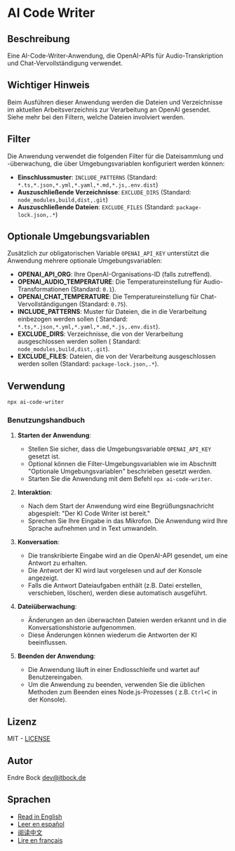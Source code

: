 # AI Code Writer

## Beschreibung

Eine AI-Code-Writer-Anwendung, die OpenAI-APIs für Audio-Transkription und Chat-Vervollständigung verwendet.

## Wichtiger Hinweis

Beim Ausführen dieser Anwendung werden die Dateien und Verzeichnisse im aktuellen Arbeitsverzeichnis zur Verarbeitung an
OpenAI gesendet. Siehe mehr bei den Filtern, welche Dateien involviert werden.

## Filter

Die Anwendung verwendet die folgenden Filter für die Dateisammlung und -überwachung, die über Umgebungsvariablen
konfiguriert werden können:

- **Einschlussmuster**: `INCLUDE_PATTERNS` (Standard: `*.ts,*.json,*.yml,*.yaml,*.md,*.js,.env.dist`)
- **Auszuschließende Verzeichnisse**: `EXCLUDE_DIRS` (Standard: `node_modules,build,dist,.git`)
- **Auszuschließende Dateien**: `EXCLUDE_FILES` (Standard: `package-lock.json,.*`)

## Optionale Umgebungsvariablen

Zusätzlich zur obligatorischen Variable `OPENAI_API_KEY` unterstützt die Anwendung mehrere optionale Umgebungsvariablen:

- **OPENAI_API_ORG**: Ihre OpenAI-Organisations-ID (falls zutreffend).
- **OPENAI_AUDIO_TEMPERATURE**: Die Temperatureinstellung für Audio-Transformationen (Standard: `0.1`).
- **OPENAI_CHAT_TEMPERATURE**: Die Temperatureinstellung für Chat-Vervollständigungen (Standard: `0.75`).
- **INCLUDE_PATTERNS**: Muster für Dateien, die in die Verarbeitung einbezogen werden sollen (
  Standard: `*.ts,*.json,*.yml,*.yaml,*.md,*.js,.env.dist`).
- **EXCLUDE_DIRS**: Verzeichnisse, die von der Verarbeitung ausgeschlossen werden sollen (
  Standard: `node_modules,build,dist,.git`).
- **EXCLUDE_FILES**: Dateien, die von der Verarbeitung ausgeschlossen werden sollen (Standard: `package-lock.json,.*`).

## Verwendung

```sh
npx ai-code-writer
```

### Benutzungshandbuch

1. **Starten der Anwendung**:
    - Stellen Sie sicher, dass die Umgebungsvariable `OPENAI_API_KEY` gesetzt ist.
    - Optional können die Filter-Umgebungsvariablen wie im Abschnitt "Optionale Umgebungsvariablen" beschrieben gesetzt
      werden.
    - Starten Sie die Anwendung mit dem Befehl `npx ai-code-writer`.

2. **Interaktion**:
    - Nach dem Start der Anwendung wird eine Begrüßungsnachricht abgespielt: "Der KI Code Writer ist bereit."
    - Sprechen Sie Ihre Eingabe in das Mikrofon. Die Anwendung wird Ihre Sprache aufnehmen und in Text umwandeln.

3. **Konversation**:
    - Die transkribierte Eingabe wird an die OpenAI-API gesendet, um eine Antwort zu erhalten.
    - Die Antwort der KI wird laut vorgelesen und auf der Konsole angezeigt.
    - Falls die Antwort Dateiaufgaben enthält (z.B. Datei erstellen, verschieben, löschen), werden diese automatisch
      ausgeführt.

4. **Dateiüberwachung**:
    - Änderungen an den überwachten Dateien werden erkannt und in die Konversationshistorie aufgenommen.
    - Diese Änderungen können wiederum die Antworten der KI beeinflussen.

5. **Beenden der Anwendung**:
    - Die Anwendung läuft in einer Endlosschleife und wartet auf Benutzereingaben.
    - Um die Anwendung zu beenden, verwenden Sie die üblichen Methoden zum Beenden eines Node.js-Prozesses (
      z.B. `Ctrl+C` in der Konsole).

## Lizenz

MIT - [LICENSE](./LICENSE)

## Autor

Endre Bock <dev@itbock.de>

## Sprachen

- [Read in English](./README.md)
- [Leer en español](./README_es.md)
- [阅读中文](./README_zh.md)
- [Lire en français](./README_fr.md)

